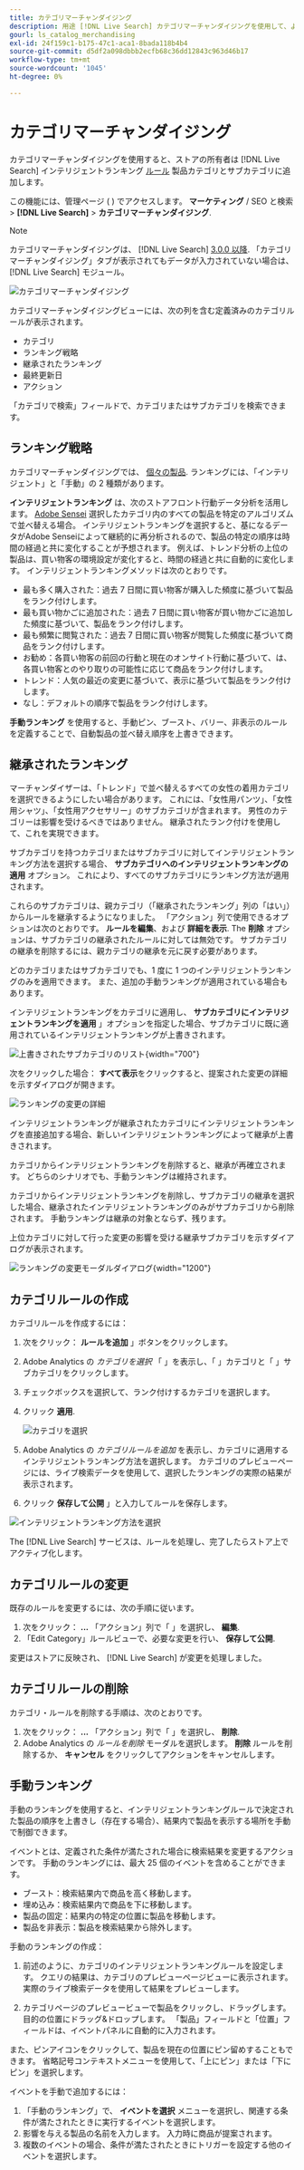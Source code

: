 ```yaml
---
title: カテゴリマーチャンダイジング
description: 用途 [!DNL Live Search] カテゴリマーチャンダイジングを使用して、より迅速な買い物を実現。
gourl: ls_catalog_merchandising
exl-id: 24f159c1-b175-47c1-aca1-8bada118b4b4
source-git-commit: d5df2a098dbbb2ecfb68c36dd12843c963d46b17
workflow-type: tm+mt
source-wordcount: '1045'
ht-degree: 0%

---
```


# カテゴリマーチャンダイジング

カテゴリマーチャンダイジングを使用すると、ストアの所有者は [!DNL Live Search] インテリジェントランキング [ルール](rules.md) 製品カテゴリとサブカテゴリに追加します。

この機能には、管理ページ ( ) でアクセスします。 **マーケティング** / SEO と検索 > **[!DNL Live Search]** > **カテゴリマーチャンダイジング**.

>[!NOTE]
>
>カテゴリマーチャンダイジングは、 [!DNL Live Search] [3.0.0 以降](release-notes.md). 「カテゴリマーチャンダイジング」タブが表示されてもデータが入力されていない場合は、 [!DNL Live Search] モジュール。

![カテゴリマーチャンダイジング](assets/category_workspace.png)

カテゴリマーチャンダイジングビューには、次の列を含む定義済みのカテゴリルールが表示されます。

* カテゴリ
* ランキング戦略
* 継承されたランキング
* 最終更新日
* アクション

「カテゴリで検索」フィールドで、カテゴリまたはサブカテゴリを検索できます。

## ランキング戦略

カテゴリマーチャンダイジングでは、 [個々の製品](rules-workspace.md).
ランキングには、「インテリジェント」と「手動」の 2 種類があります。

**インテリジェントランキング** は、次のストアフロント行動データ分析を活用します。 [Adobe Sensei](https://www.adobe.com/sensei.html) 選択したカテゴリ内のすべての製品を特定のアルゴリズムで並べ替える場合。 インテリジェントランキングを選択すると、基になるデータがAdobe Senseiによって継続的に再分析されるので、製品の特定の順序は時間の経過と共に変化することが予想されます。 例えば、トレンド分析の上位の製品は、買い物客の環境設定が変化すると、時間の経過と共に自動的に変化します。
インテリジェントランキングメソッドは次のとおりです。

* 最も多く購入された：過去 7 日間に買い物客が購入した頻度に基づいて製品をランク付けします。
* 最も買い物かごに追加された：過去 7 日間に買い物客が買い物かごに追加した頻度に基づいて、製品をランク付けします。
* 最も頻繁に閲覧された：過去 7 日間に買い物客が閲覧した頻度に基づいて商品をランク付けします。
* お勧め：各買い物客の前回の行動と現在のオンサイト行動に基づいて、は、各買い物客とのやり取りの可能性に応じて商品をランク付けします。
* トレンド：人気の最近の変更に基づいて、表示に基づいて製品をランク付けします。
* なし：デフォルトの順序で製品をランク付けします。

**手動ランキング** を使用すると、手動ピン、ブースト、バリー、非表示のルールを定義することで、自動製品の並べ替え順序を上書きできます。

## 継承されたランキング

マーチャンダイザーは、「トレンド」で並べ替えるすべての女性の着用カテゴリを選択できるようにしたい場合があります。 これには、「女性用パンツ」、「女性用シャツ」、「女性用アクセサリー」のサブカテゴリが含まれます。 男性のカテゴリーは影響を受けるべきではありません。 継承されたランク付けを使用して、これを実現できます。

サブカテゴリを持つカテゴリまたはサブカテゴリに対してインテリジェントランキング方法を選択する場合、 **サブカテゴリへのインテリジェントランキングの適用** オプション。 これにより、すべてのサブカテゴリにランキング方法が適用されます。

これらのサブカテゴリは、親カテゴリ（「継承されたランキング」列の「はい」）からルールを継承するようになりました。 「アクション」列で使用できるオプションは次のとおりです。 **ルールを編集**、および **詳細を表示**. The **削除** オプションは、サブカテゴリの継承されたルールに対しては無効です。 サブカテゴリの継承を削除するには、親カテゴリの継承を元に戻す必要があります。

どのカテゴリまたはサブカテゴリでも、1 度に 1 つのインテリジェントランキングのみを適用できます。 また、追加の手動ランキングが適用されている場合もあります。

インテリジェントランキングをカテゴリに適用し、 **サブカテゴリにインテリジェントランキングを適用** 」オプションを指定した場合、サブカテゴリに既に適用されているインテリジェントランキングが上書きされます。

![上書きされたサブカテゴリのリスト](assets/category_overwite_subs.png){width="700"}

次をクリックした場合： **すべて表示**&#x200B;をクリックすると、提案された変更の詳細を示すダイアログが開きます。

![ランキングの変更の詳細](assets/category_overwrite.png)

インテリジェントランキングが継承されたカテゴリにインテリジェントランキングを直接追加する場合、新しいインテリジェントランキングによって継承が上書きされます。

カテゴリからインテリジェントランキングを削除すると、継承が再確立されます。
どちらのシナリオでも、手動ランキングは維持されます。

カテゴリからインテリジェントランキングを削除し、サブカテゴリの継承を選択した場合、継承されたインテリジェントランキングのみがサブカテゴリから削除されます。 手動ランキングは継承の対象とならず、残ります。

上位カテゴリに対して行った変更の影響を受ける継承サブカテゴリを示すダイアログが表示されます。

![ランキングの変更モーダルダイアログ](assets/category_overwrite_modal.png){width="1200"}

## カテゴリルールの作成

カテゴリルールを作成するには：

1. 次をクリック： **ルールを追加** 」ボタンをクリックします。
1. Adobe Analytics の _カテゴリを選択_ 「 」を表示し、「 」カテゴリと「 」サブカテゴリをクリックします。
1. チェックボックスを選択して、ランク付けするカテゴリを選択します。
1. クリック **適用**.

   ![カテゴリを選択](assets/category_select.png)

1. Adobe Analytics の _カテゴリルールを追加_ を表示し、カテゴリに適用するインテリジェントランキング方法を選択します。
カテゴリのプレビューページには、ライブ検索データを使用して、選択したランキングの実際の結果が表示されます。
1. クリック **保存して公開** 」と入力してルールを保存します。

![インテリジェントランキング方法を選択](assets/category_ranking.png)

The [!DNL Live Search] サービスは、ルールを処理し、完了したらストア上でアクティブ化します。

## カテゴリルールの変更

既存のルールを変更するには、次の手順に従います。

1. 次をクリック： **...** 「アクション」列で「 」を選択し、 **編集**.
1. 「Edit Category」ルールビューで、必要な変更を行い、 **保存して公開**.

変更はストアに反映され、 [!DNL Live Search] が変更を処理しました。

## カテゴリルールの削除

カテゴリ・ルールを削除する手順は、次のとおりです。

1. 次をクリック： **...** 「アクション」列で「 」を選択し、 **削除**.
1. Adobe Analytics の _ルールを削除_ モーダルを選択します。 **削除** ルールを削除するか、 **キャンセル** をクリックしてアクションをキャンセルします。

## 手動ランキング

手動のランキングを使用すると、インテリジェントランキングルールで決定された製品の順序を上書きし（存在する場合）、結果内で製品を表示する場所を手動で制御できます。

イベントとは、定義された条件が満たされた場合に検索結果を変更するアクションです。 手動のランキングには、最大 25 個のイベントを含めることができます。

* ブースト：検索結果内で商品を高く移動します。
* 埋め込み：検索結果内で商品を下に移動します。
* 製品の固定：結果内の特定の位置に製品を移動します。
* 製品を非表示：製品を検索結果から除外します。

手動のランキングの作成：

1. 前述のように、カテゴリのインテリジェントランキングルールを設定します。 クエリの結果は、カテゴリのプレビューページビューに表示されます。 実際のライブ検索データを使用して結果をプレビューします。

1. カテゴリページのプレビュービューで製品をクリックし、ドラッグします。 目的の位置にドラッグ&amp;ドロップします。 「製品」フィールドと「位置」フィールドは、イベントパネルに自動的に入力されます。

また、ピンアイコンをクリックして、製品を現在の位置にピン留めすることもできます。 省略記号コンテキストメニューを使用して、「上にピン」または「下にピン」を選択します。

イベントを手動で追加するには：

1. 「手動のランキング」で、 **イベントを選択** メニューを選択し、関連する条件が満たされたときに実行するイベントを選択します。
1. 影響を与える製品の名前を入力します。 入力時に商品が提案されます。
1. 複数のイベントの場合、条件が満たされたときにトリガーを設定する他のイベントを選択します。
